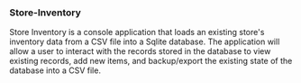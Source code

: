 ### Store-Inventory

Store Inventory is a console application that loads an existing store's inventory data from a CSV file into a Sqlite database.
The application will allow a user to interact with the records stored in the database to view existing records, add new items, 
and backup/export the existing state of the database into a CSV file.
